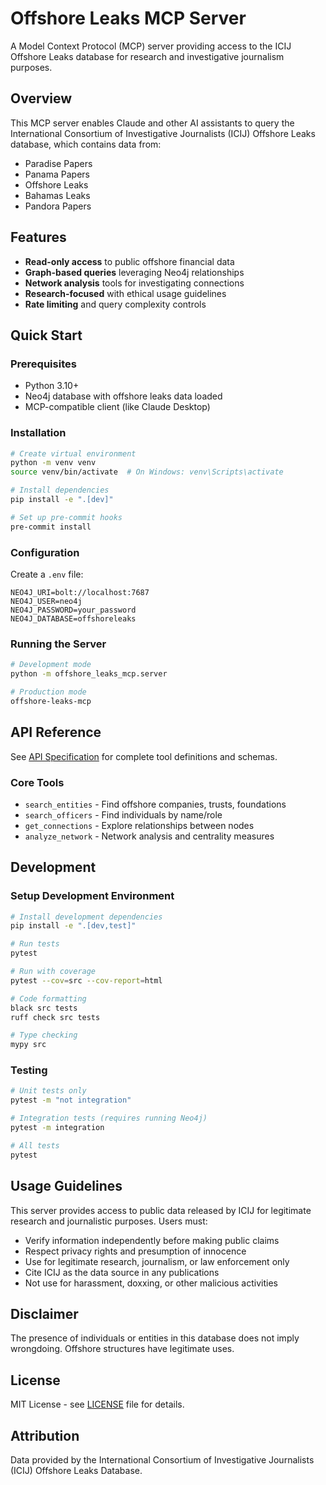 # Offshore Leaks MCP Server

A Model Context Protocol (MCP) server providing access to the ICIJ Offshore Leaks database for research and investigative journalism purposes.

## Overview

This MCP server enables Claude and other AI assistants to query the International Consortium of Investigative Journalists (ICIJ) Offshore Leaks database, which contains data from:

- Paradise Papers
- Panama Papers
- Offshore Leaks
- Bahamas Leaks
- Pandora Papers

## Features

- **Read-only access** to public offshore financial data
- **Graph-based queries** leveraging Neo4j relationships
- **Network analysis** tools for investigating connections
- **Research-focused** with ethical usage guidelines
- **Rate limiting** and query complexity controls

## Quick Start

### Prerequisites

- Python 3.10+
- Neo4j database with offshore leaks data loaded
- MCP-compatible client (like Claude Desktop)

### Installation

```bash
# Create virtual environment
python -m venv venv
source venv/bin/activate  # On Windows: venv\Scripts\activate

# Install dependencies
pip install -e ".[dev]"

# Set up pre-commit hooks
pre-commit install
```

### Configuration

Create a `.env` file:

```env
NEO4J_URI=bolt://localhost:7687
NEO4J_USER=neo4j
NEO4J_PASSWORD=your_password
NEO4J_DATABASE=offshoreleaks
```

### Running the Server

```bash
# Development mode
python -m offshore_leaks_mcp.server

# Production mode
offshore-leaks-mcp
```

## API Reference

See [API Specification](docs/api-spec.json) for complete tool definitions and schemas.

### Core Tools

- `search_entities` - Find offshore companies, trusts, foundations
- `search_officers` - Find individuals by name/role
- `get_connections` - Explore relationships between nodes
- `analyze_network` - Network analysis and centrality measures

## Development

### Setup Development Environment

```bash
# Install development dependencies
pip install -e ".[dev,test]"

# Run tests
pytest

# Run with coverage
pytest --cov=src --cov-report=html

# Code formatting
black src tests
ruff check src tests

# Type checking
mypy src
```

### Testing

```bash
# Unit tests only
pytest -m "not integration"

# Integration tests (requires running Neo4j)
pytest -m integration

# All tests
pytest
```

## Usage Guidelines

This server provides access to public data released by ICIJ for legitimate research and journalistic purposes. Users must:

- Verify information independently before making public claims
- Respect privacy rights and presumption of innocence
- Use for legitimate research, journalism, or law enforcement only
- Cite ICIJ as the data source in any publications
- Not use for harassment, doxxing, or other malicious activities

## Disclaimer

The presence of individuals or entities in this database does not imply wrongdoing. Offshore structures have legitimate uses.

## License

MIT License - see [LICENSE](LICENSE) file for details.

## Attribution

Data provided by the International Consortium of Investigative Journalists (ICIJ) Offshore Leaks Database.